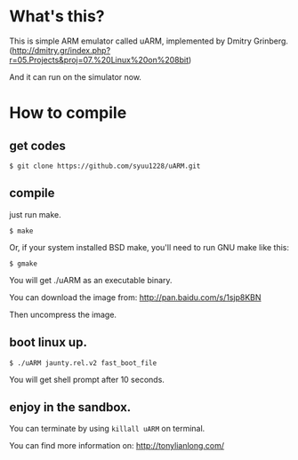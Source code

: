 # What's this?
This is simple ARM emulator called uARM, implemented by Dmitry Grinberg.
(http://dmitry.gr/index.php?r=05.Projects&proj=07.%20Linux%20on%208bit)

And it can run on the simulator now.

# How to compile

## get codes

```
$ git clone https://github.com/syuu1228/uARM.git
```

## compile

just run make.

```
$ make
```
Or, if your system installed BSD make, you'll need to run GNU make like this:
```
$ gmake
```

You will get ./uARM as an executable binary.

You can download the image from: http://pan.baidu.com/s/1sjp8KBN

Then uncompress the image.


## boot linux up.

```
$ ./uARM jaunty.rel.v2 fast_boot_file
```

You will get shell prompt after 10 seconds.

## enjoy in the sandbox.

You can terminate by using ```killall uARM``` on terminal.

You can find more information on: http://tonylianlong.com/
